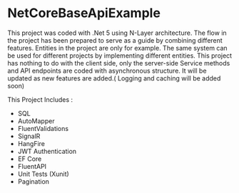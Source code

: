 # NetCoreBaseApiExample
This project was coded with .Net 5 using N-Layer architecture. 
The flow in the project has been prepared to serve as a guide by combining different features. 
Entities in the project are only for example.
The same system can be used for different projects by implementing different entities.
This project has nothing to do with the client side, only the server-side
Service methods and API endpoints are coded with asynchronous structure.
It will be updated as new features are added.(
Logging and caching will be added soon)

This Project Includes :
- SQL
- AutoMapper
- FluentValidations
- SignalR
- HangFire
- JWT Authentication
- EF Core
- FluentAPI
- Unit Tests (Xunit)
- Pagination

